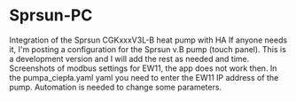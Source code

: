 # Sprsun-PC
Integration of the Sprsun CGKxxxV3L-B heat pump with HA
If anyone needs it, I'm posting a configuration for the Sprsun v.B pump (touch panel). This is a development version and I will add the rest as needed and time.
Screenshots of modbus settings for EW11, the app does not work then.
In the pumpa_ciepła.yaml yaml you need to enter the EW11 IP address of the pump.
Automation is needed to change some parameters.
